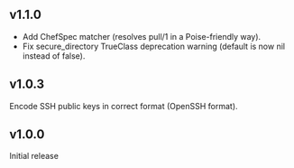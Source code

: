 ## v1.1.0

 * Add ChefSpec matcher (resolves pull/1 in a Poise-friendly way).
 * Fix secure_directory TrueClass deprecation warning (default is now
   nil instead of false).

## v1.0.3

Encode SSH public keys in correct format (OpenSSH format).

## v1.0.0

Initial release
